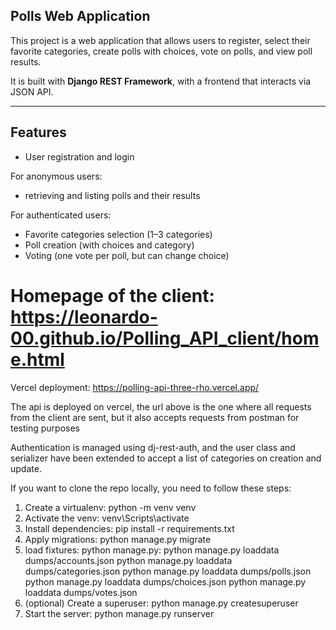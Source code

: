 ## Polls Web Application

This project is a web application that allows users to register, select their favorite categories, create polls with choices, vote on polls, and view poll results.

It is built with **Django REST Framework**, with a frontend that interacts via JSON API.

---

## Features

- User registration and login

For anonymous users:

- retrieving and listing polls and their results

For authenticated users:
- Favorite categories selection (1–3 categories)
- Poll creation (with choices and category)
- Voting (one vote per poll, but can change choice)

# Homepage of the client: https://leonardo-00.github.io/Polling_API_client/home.html

Vercel deployment: https://polling-api-three-rho.vercel.app/

The api is deployed on vercel, the url above is the one where all requests from the client are sent, but it also accepts requests from postman for testing purposes

Authentication is managed using dj-rest-auth, and the user class and serializer have been extended to accept a list of categories on creation and update.

If you want to clone the repo locally, you need to follow these steps:

1) Create a virtualenv: python -m venv venv
2) Activate the venv: venv\Scripts\activate
3) Install dependencies: pip install -r requirements.txt
4) Apply migrations: python manage.py migrate
5) load fixtures: python manage.py:
    python manage.py loaddata dumps/accounts.json
    python manage.py loaddata dumps/categories.json
    python manage.py loaddata dumps/polls.json
    python manage.py loaddata dumps/choices.json
    python manage.py loaddata dumps/votes.json
6) (optional) Create a superuser: python manage.py createsuperuser
7) Start the server: python manage.py runserver








